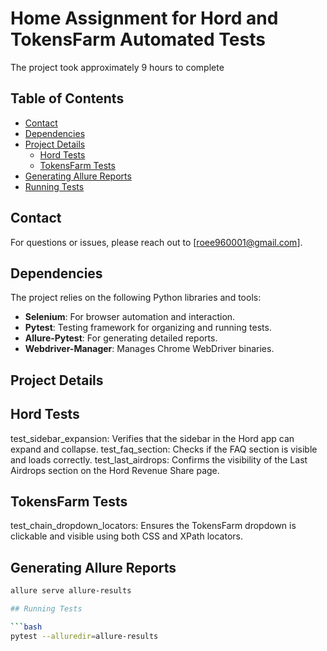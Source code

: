 # Home Assignment for Hord and TokensFarm Automated Tests

The project took approximately 9 hours to complete

## Table of Contents

- [Contact](#contact)
- [Dependencies](#dependencies)
- [Project Details](#project-details)
  - [Hord Tests](#hord-tests)
  - [TokensFarm Tests](#tokensfarm-tests)
- [Generating Allure Reports](#generating-allure-reports)
- [Running Tests](#running-tests)

## Contact

For questions or issues, please reach out to [roee960001@gmail.com].

## Dependencies

The project relies on the following Python libraries and tools:

- **Selenium**: For browser automation and interaction.
- **Pytest**: Testing framework for organizing and running tests.
- **Allure-Pytest**: For generating detailed reports.
- **Webdriver-Manager**: Manages Chrome WebDriver binaries.

## Project Details

## Hord Tests

test_sidebar_expansion: Verifies that the sidebar in the Hord app can expand and collapse.
test_faq_section: Checks if the FAQ section is visible and loads correctly.
test_last_airdrops: Confirms the visibility of the Last Airdrops section on the Hord Revenue Share page.

## TokensFarm Tests

test_chain_dropdown_locators: Ensures the TokensFarm dropdown is clickable and visible using both CSS and XPath locators.

## Generating Allure Reports

```bash
allure serve allure-results

## Running Tests

```bash
pytest --alluredir=allure-results
